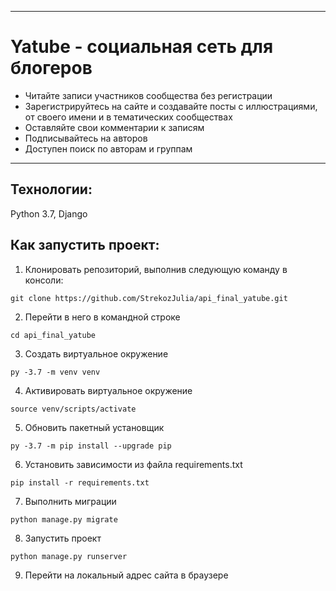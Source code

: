 ____
# Yatube - социальная сеть для блогеров

* Читайте записи участников сообщества без регистрации
* Зарегистрируйтесь на сайте и создавайте посты с иллюстрациями, от своего имени и в тематических сообществах
* Оставляйте свои комментарии к записям 
* Подписывайтесь на авторов
* Доступен поиск по авторам и группам
____

## Технологии:
Python 3.7, Django 

## Как запустить проект:

1. Клонировать репозиторий, выполнив следующую команду в консоли:
```
git clone https://github.com/StrekozJulia/api_final_yatube.git
```
2. Перейти в него в командной строке
```
cd api_final_yatube
```
3. Cоздать виртуальное окружение
```
py -3.7 -m venv venv
```
4. Активировать виртуальное окружение
```
source venv/scripts/activate
```
5. Обновить пакетный установщик
```
py -3.7 -m pip install --upgrade pip
```
6. Установить зависимости из файла requirements.txt
```
pip install -r requirements.txt
```
7. Выполнить миграции
```
python manage.py migrate
```
8. Запустить проект
```
python manage.py runserver
```
9. Перейти на локальный адрес сайта в браузере
```

```
